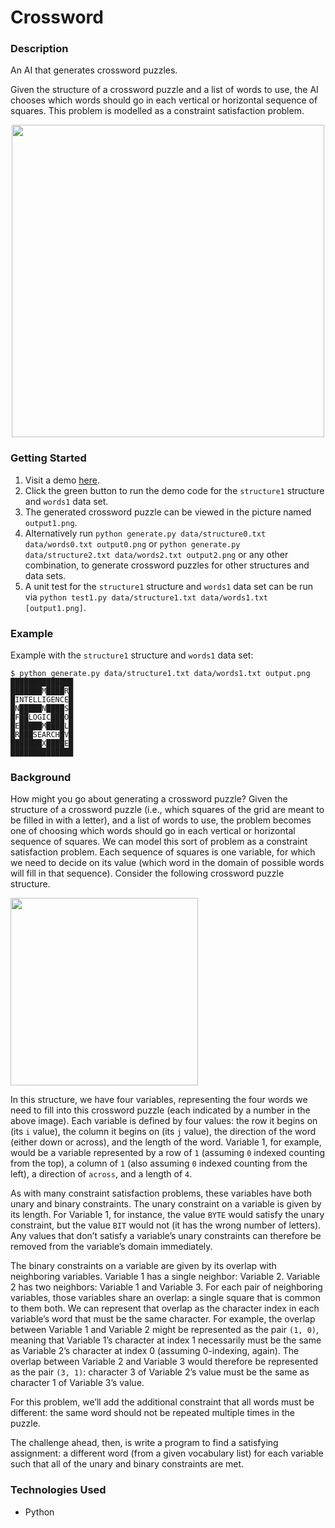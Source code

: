 # Crossword

### Description
An AI that generates crossword puzzles.

Given the structure of a crossword puzzle and a list of words to use, the AI chooses which words should go in each vertical or horizontal sequence of squares. This problem is modelled as a constraint satisfaction problem.

<p align="center">
  <img width="500" src="https://user-images.githubusercontent.com/74436899/126911331-167fe531-5897-414d-ad91-b0180219f9ec.png">
</p>

### Getting Started
1. Visit a demo [here](https://replit.com/@DanielTsiang/crossword).
2. Click the green button to run the demo code for the ```structure1``` structure and ```words1``` data set.
3. The generated crossword puzzle can be viewed in the picture named ```output1.png```.
4. Alternatively run ```python generate.py data/structure0.txt data/words0.txt output0.png``` or ```python generate.py data/structure2.txt data/words2.txt output2.png``` or any other combination, to generate crossword puzzles for other structures and data sets.
5. A unit test for the ```structure1``` structure and ```words1``` data set can be run via ```python test1.py data/structure1.txt data/words1.txt [output1.png]```.

### Example
Example with the ```structure1``` structure and ```words1``` data set:
```
$ python generate.py data/structure1.txt data/words1.txt output.png
██████████████
███████M████R█
█INTELLIGENCE█
█N█████N████S█
█F██LOGIC███O█
█E█████M████L█
█R███SEARCH█V█
███████X████E█
██████████████
```

### Background
How might you go about generating a crossword puzzle? Given the structure of a crossword puzzle (i.e., which squares of the grid are meant to be filled in with a letter), and a list of words to use, the problem becomes one of choosing which words should go in each vertical or horizontal sequence of squares. We can model this sort of problem as a constraint satisfaction problem. Each sequence of squares is one variable, for which we need to decide on its value (which word in the domain of possible words will fill in that sequence). Consider the following crossword puzzle structure.

<p align="left">
  <img width="300" src="https://user-images.githubusercontent.com/74436899/126911566-6388c84b-ef67-43bf-8560-28c577f8da2d.png">
</p>

In this structure, we have four variables, representing the four words we need to fill into this crossword puzzle (each indicated by a number in the above image). Each variable is defined by four values: the row it begins on (its ```i``` value), the column it begins on (its ```j``` value), the direction of the word (either down or across), and the length of the word. Variable 1, for example, would be a variable represented by a row of ```1``` (assuming ```0``` indexed counting from the top), a column of ```1``` (also assuming ```0``` indexed counting from the left), a direction of ```across```, and a length of ```4```.

As with many constraint satisfaction problems, these variables have both unary and binary constraints. The unary constraint on a variable is given by its length. For Variable 1, for instance, the value ```BYTE``` would satisfy the unary constraint, but the value ```BIT``` would not (it has the wrong number of letters). Any values that don’t satisfy a variable’s unary constraints can therefore be removed from the variable’s domain immediately.

The binary constraints on a variable are given by its overlap with neighboring variables. Variable 1 has a single neighbor: Variable 2. Variable 2 has two neighbors: Variable 1 and Variable 3. For each pair of neighboring variables, those variables share an overlap: a single square that is common to them both. We can represent that overlap as the character index in each variable’s word that must be the same character. For example, the overlap between Variable 1 and Variable 2 might be represented as the pair ```(1, 0)```, meaning that Variable 1’s character at index 1 necessarily must be the same as Variable 2’s character at index 0 (assuming 0-indexing, again). The overlap between Variable 2 and Variable 3 would therefore be represented as the pair ```(3, 1)```: character 3 of Variable 2’s value must be the same as character 1 of Variable 3’s value.

For this problem, we’ll add the additional constraint that all words must be different: the same word should not be repeated multiple times in the puzzle.

The challenge ahead, then, is write a program to find a satisfying assignment: a different word (from a given vocabulary list) for each variable such that all of the unary and binary constraints are met.

### Technologies Used
* Python
